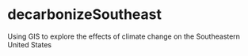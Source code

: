 # decarbonizeSoutheast
Using GIS to explore the effects of climate change on the Southeastern United States
